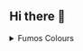 ## Hi there 👋

<details>
  <summary align="left">Fumos Colours</summary>
  
  * Fumo Neon Pink Hex `#FF00D7` RGBA `255, 0, 215, 1` 
  
  * Fumo Neon Cyan Hex `#87FFFF` RGBA `135, 255, 255, 1`
  
